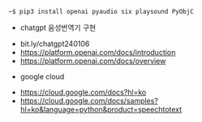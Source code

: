 ```
~$ pip3 install openai pyaudio six playsound PyObjC
```
* chatgpt 음성번역기 구현
- bit.ly/chatgpt240106
- https://platform.openai.com/docs/introduction
- https://platform.openai.com/docs/overview

* google cloud
- https://cloud.google.com/docs?hl=ko
- https://cloud.google.com/docs/samples?hl=ko&language=python&product=speechtotext